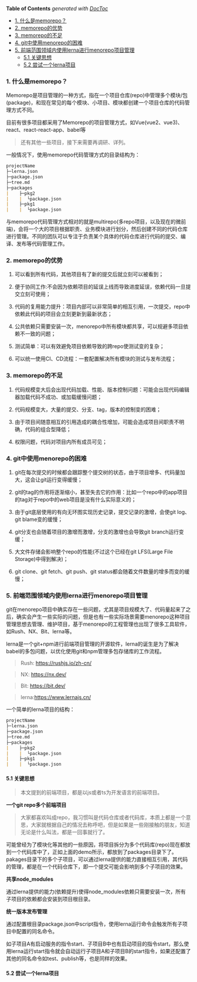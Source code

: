 <!-- START doctoc generated TOC please keep comment here to allow auto update -->
<!-- DON'T EDIT THIS SECTION, INSTEAD RE-RUN doctoc TO UPDATE -->
**Table of Contents**  *generated with [DocToc](https://github.com/thlorenz/doctoc)*

- [1. 什么是memorepo？](#1-%E4%BB%80%E4%B9%88%E6%98%AFmemorepo)
- [2. memorepo的优势](#2-memorepo%E7%9A%84%E4%BC%98%E5%8A%BF)
- [3. memorepo的不足](#3-memorepo%E7%9A%84%E4%B8%8D%E8%B6%B3)
- [4. git中使用menorepo的困难](#4-git%E4%B8%AD%E4%BD%BF%E7%94%A8menorepo%E7%9A%84%E5%9B%B0%E9%9A%BE)
- [5. 前端范围领域内使用lerna进行menorepo项目管理](#5-%E5%89%8D%E7%AB%AF%E8%8C%83%E5%9B%B4%E9%A2%86%E5%9F%9F%E5%86%85%E4%BD%BF%E7%94%A8lerna%E8%BF%9B%E8%A1%8Cmenorepo%E9%A1%B9%E7%9B%AE%E7%AE%A1%E7%90%86)
  - [5.1 关键思想](#51-%E5%85%B3%E9%94%AE%E6%80%9D%E6%83%B3)
  - [5.2 尝试一个lerna项目](#52-%E5%B0%9D%E8%AF%95%E4%B8%80%E4%B8%AAlerna%E9%A1%B9%E7%9B%AE)

<!-- END doctoc generated TOC please keep comment here to allow auto update -->

### 1. 什么是memorepo？

Memorepo是项目管理的一种方式，指在一个项目仓库(repo)中管理多个模块/包(package)，和现在常见的每个模块、小项目、模块都创建一个项目仓库的代码管理方式不同。

目前有很多项目都采用了Memorepo的项目管理方式，如Vue(vue2、vue3)、react、react-react-app、babel等

> 还有其他一些项目，接下来需要再调研、详列。

一般情况下，使用memorepo代码管理方式的目录结构为：

```markdown
projectName
├─lerna.json
├─package.json
├─tree.md
├─packages
|    ├─pkg2
|    |  └package.json
|    ├─pkg1
|    |  └package.json
```

与memorepo代码管理方式相对的就是multirepo(多repo项目，以及现在的微前端)，会将一个大的项目根据职责、业务模块进行划分，然后创建不同的代码仓库进行管理。不同的团队可以专注于负责某个具体的代码仓库进行代码的提交、编译、发布等代码管理工作。

### 2. memorepo的优势

1. 可以看到所有代码，其他项目有了新的提交后就立刻可以被看到；

2. 便于协同工作:不会因为依赖项目的延误上线而导致进度延误，依赖代码一旦提交立刻可使用；

3. 代码的复用能力提升：项目内部可以非常简单的相互引用，一次提交，repo中依赖此代码的项目会立刻更新到最新状态；

4. 公共依赖只需要安装一次，menorepo中所有模块都共享，可以规避多项目依赖不一致的问题；

5. 测试简单：可以有效避免项目依赖导致的跨repo使测试变的复杂；

6. 可以统一使用CI、CD流程：一套配置解决所有模块的测试与发布流程；

### 3. memorepo的不足

1. 代码规模变大后会出现代码加载、性能、版本控制问题：可能会出现代码编辑器加载代码不成功、或加载缓慢问题；

2. 代码规模变大，大量的提交、分支、tag，版本的控制变的困难；

3. 由于项目间随意相互的引用造成的耦合性增加，可能会造成项目间职责不明确，代码的组合型降低；

4. 权限问题，代码对项目内所有成员可见；

### 4. git中使用menorepo的困难

1. git在每次提交的时候都会跟踪整个提交树的状态，由于项目增多、代码量加大，这会让git运行变得缓慢；

2. git的tag的作用将逐渐缩小，甚至失去它的作用：比如一个repo中的app项目的tag对于repo中的web项目是没有什么实际意义的；

3. 由于git底层使用的有向无环图实现历史记录，提交记录的激增，会使git log、git blame变的缓慢；

4. git分支也会随着项目的激增而激增，分支的激增也会导致git branch运行变缓；

5. 大文件存储会影响整个repo的性能(不过这个已经在git LFS(Large File Storage)中得到解决)；

6. git clone、git fetch、git push、git status都会随着文件数量的增多而变的缓慢；

### 5. 前端范围领域内使用lerna进行menorepo项目管理

git在menorepo项目中确实存在一些问题，尤其是项目规模大了、代码量起来了之后，确实会产生一些实际的问题，但是也有一些实际场景需要menorepo这种项目管理思想去管理、维护项目，基于menorepo的工程管理也出现了很多工具软件，如Rush、NX、Bit、lerna等。

lerna是一个git+npm进行前端项目管理的开源软件，lerna的诞生是为了解决babel的多包问题，以优化使用git和npm管理多包存储库的工作流程。

> Rush: https://rushjs.io/zh-cn/

> NX: https://nx.dev/

> Bit: https://bit.dev/

> lerna:https://www.lernajs.cn/

一个简单的lerna项目的结构：

```markdown
projectName
├─lerna.json
├─package.json
├─tree.md
├─packages
|    ├─pkg2
|    |  └package.json
|    ├─pkg1
|    |  └package.json
```

#### 5.1 关键思想

> 本文提到的前端项目，都是以js或者ts为开发语言的前端项目。

**一个git repo多个前端项目**

> 大家都喜欢叫成repo，我习惯叫是代码仓库或者代码库，本质上都是一个意思，大家就根据自己的情况去称呼吧，但是如果是一些刚接触的朋友，知道无论是什么叫法，都是一回事就行了。

可能曾经为了模块化等其他的一些原因，将项目拆分为多个代码库(repo)现在都放到一个代码库中了，正如上面的demo所示，都放到了packages目录下了。pakages目录下的多个子项目，可以通过lerna提供的能力直接相互引用，其代码的管理，都是在一个代码仓库下，即一个提交可能会影响到多个子项目的效果。

**共享node_modules**

通过lerna提供的能力(依赖提升)使得node_modules依赖只需要安装一次，所有子项目的依赖都会安装到项目根目录。

**统一版本发布管理**

通过配置根目录package.json中script指令，使用lerna运行命令会触发所有子项目中配置的同名命令。

如子项目A有启动服务的指令start、子项目B中也有启动项目的指令start，那么使用lerna运行start指令就会自动运行子项目A和子项目B的start指令，如果还配置了其他的同名命令如test、publish等，也是同样的效果。

#### 5.2 尝试一个lerna项目